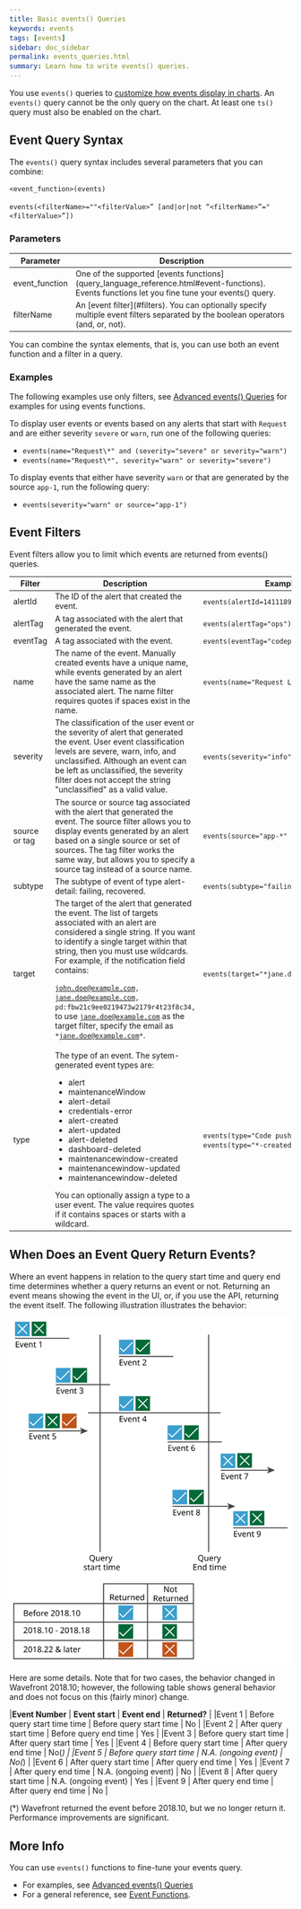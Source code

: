 ```yaml
---
title: Basic events() Queries
keywords: events
tags: [events]
sidebar: doc_sidebar
permalink: events_queries.html
summary: Learn how to write events() queries.
---
```

You use `events()` queries to [customize how events display in charts](charts_events_displaying.html). An `events()` query cannot be the only query on the chart. At least one `ts()` query must also be enabled on the chart.

## Event Query Syntax

The `events()` query syntax includes several parameters that you can combine:

```
<event_function>(events)

events(<filterName>=""<filterValue>” [and|or|not “<filterName>”="<filterValue>”])
```
### Parameters

<table style="width: 100%;">
<tbody>
<thead>
<tr><th width="20%">Parameter</th><th width="80%">Description</th></tr>
</thead>
<tr>
<td>event_function</td>
<td markdown="span"> One of the supported [events functions](query_language_reference.html#event-functions). Events functions let you fine tune your events() query.</td>
</tr>
<tr>
<td>filterName</td>
<td markdown="span"> An [event filter](#filters). You can optionally specify multiple event filters separated by the boolean operators (and, or, not).</td></tr>
</tbody>
</table>

You can combine the syntax elements, that is, you can use both an event function and a filter in a query.

### Examples

The following examples use only filters, see [Advanced events() Queries](events_queries_advanced.html) for examples for using events functions.

To display user events or events based on any alerts that start with `Request` and are either severity `severe` or `warn`, run one of the following queries:
- `events(name="Request\*" and (severity="severe" or severity="warn")`
- `events(name="Request\*", severity="warn" or severity="severe")`

To display events that either have severity `warn` or that are generated by the source `app-1`, run the following query:
- `events(severity="warn" or source="app-1")`

<a name="filters"></a>

## Event Filters

Event filters allow you to limit which events are returned from events() queries.

<table style="width: 100%;">
<colgroup>
<col width="13%" />
<col width="53%" />
<col width="33%" />
</colgroup>
<thead>
<tr><th>Filter</th><th>Description</th><th>Example</th></tr>
</thead>
<tbody>
<tr>
<td>alertId</td>
<td>The ID of the alert that created the event.</td>
<td><code>events(alertId=1411189741192)</code></td>
</tr>
<tr>
<td>alertTag</td>
<td>A tag associated with the alert that generated the event.</td>
<td><code>events(alertTag="ops")</code></td>
</tr>
<tr>
<td>eventTag</td>
<td>A tag associated with the event.</td>
<td><code>events(eventTag="codepushes")</code></td>
</tr>
<tr>
<td>name</td>
<td>The name of the event. Manually created events have a unique name, while events generated by an alert have the
same name as the associated alert. The name filter requires quotes if spaces exist in the name.</td>
<td><code>events(name="Request Latency too high")</code></td>
</tr>
<tr>
<td>severity</td>
<td markdown="span">The classification of the user event or the severity of alert that generated the event. User event classification levels are severe, warn, info, and unclassified.
Although an event can be left as unclassified, the severity filter does not accept the string "unclassified" as a valid value.
</td>
<td><code>events(severity="info")</code></td>
</tr>
<tr>
<td>source or tag</td>
<td>The source or source tag associated with the alert that generated the event.
The source filter allows you to display events generated by an alert based on a single source or set of sources.
The tag filter works the same way, but allows you to specify a source tag instead of a source name.</td>
<td><code>events(source="app-*" or tag="dc2")</code></td>
</tr>
<tr>
<td id="subtype">subtype</td>
<td>
The subtype of event of type alert-detail: failing, recovered.
</td>
<td><code>events(subtype="failing")</code></td>
</tr>
<tr>
<td>target
</td>
<td markdown="span">The target of the alert that generated the event. The list of targets associated with an alert are considered a single string.
  If you want to identify a single target within that string, then you must use wildcards. For example, if the notification field contains:

  <code>john.doe@example.com, jane.doe@example.com, pd:fbw21c9ee0219473w2179r4t23f8c34,</code> to use <code>jane.doe@example.com</code> as the target filter, specify the email as <code>\*jane.doe@example.com\*</code>.</td>
<td><code>events(target="*jane.doe@example.com*")</code></td>
</tr>
<tr>
<td id="type">type</td>
<td>The type of an event. The sytem-generated event types are:
<ul>
<li>alert</li>
<li>maintenanceWindow</li>
<li>alert-detail</li>
<li>credentials-error</li>
<li>alert-created</li>
<li>alert-updated</li>
<li>alert-deleted</li>
<li>dashboard-deleted</li>
<li>maintenancewindow-created</li>
<li>maintenancewindow-updated</li>
<li>maintenancewindow-deleted</li>
</ul>
You can optionally assign a type to a user event. The value requires quotes if it contains spaces or starts with a wildcard.
</td>
<td><code>events(type="Code push")</code><br/><code>events(type="*-created")</code></td>
</tr>
</tbody>
</table>


## When Does an Event Query Return Events?

Where an event happens in relation to the query start time  and query end time determines whether a query returns an event or not. Returning an event means showing the event in the UI, or, if you use the API, returning the event itself. The following illustration illustrates the behavior:

![when events return](images/events_returns_22.svg)

Here are some details. Note that for two cases, the behavior changed in Wavefront 2018.10; however, the following table shows general behavior and does not focus on this (fairly minor) change.

|**Event Number** | **Event start** | **Event end** | **Returned?** |
|Event 1 | Before query start time time | Before query start time | No |
|Event 2 | After query start time | Before query end time  | Yes  |
|Event 3 | Before query start time | After query start time  | Yes  |
|Event 4 | Before query start time  | After query end time | No(*) |
|Event 5 | Before query start time | N.A. (ongoing event) | No(*) |
|Event 6 | After query start time  | After query end time | Yes  |
|Event 7 | After query end time | N.A. (ongoing event) | No  |
|Event 8 | After query start time | N.A. (ongoing event)  | Yes  |
|Event 9 | After query end time | After query end time  | No |

(*) Wavefront returned the event before 2018.10, but we no longer return it. Performance improvements are significant.

## More Info

You can use `events()` functions to fine-tune your events query.
* For examples, see [Advanced events() Queries](events_queries_advanced.html)
* For a general reference, see [Event Functions](query_language_reference.html#event-functions).
